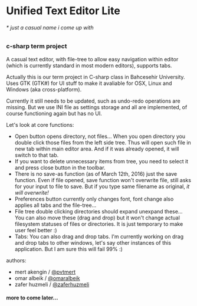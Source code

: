 # Unified Text Editor Lite
###### * just a casual name i come up with
### c-sharp term project

A casual text editor, with file-tree to allow easy navigation within editor (which is currently standard in most modern editors), supports tabs.

Actually this is our term project in C-sharp class in Bahcesehir University. Uses GTK (GTK#) for UI stuff to make it avaliable for OSX, Linux and Windows (aka cross-platform).

Currently it still needs to be updated, such as undo-redo operations are missing. But we use INI file as settings storage and all are implemented, of course functioning again but has no UI.

Let's look at core functions:
- Open button opens directory, not files... When you open directory you double click those files from the left side tree. Thus will open such file in new tab within main editor area. And if it was already opened, it will switch to that tab.
- If you want to delete unnecessary items from tree, you need to select it and press close button in the toolbar.
- There is no save-as function (as of March 12th, 2016) just the save function. Even if file opened, save function won't overwrite file, still asks for your input to file to save. But if you type same filename as original, _it will overwrite!_
- Preferences button currently only changes font, font change also applies all tabs and the file-tree...
- File tree double clicking directories should expand unexpand these... You can also move these (drag and drop) but it won't change actual filesystem statuses of files or directories. It is just temporary to make user feel better :)
- Tabs: You can also drag and drop tabs. I'm currently working on drag and drop tabs to other windows, let's say other instances of this application. But I am sure this will fail 99% :)

authors:
- mert akengin / [@pvtmert]
- omar albeik / [@omaralbeik]
- zafer huzmeli / [@zaferhuzmeli]

#### more to come later...

[@pvtmert]: //github.com/pvtmert
[@omaralbeik]: //github.com/omaralbeik
[@zaferhuzmeli]: //github.com/zaferhuzmeli
